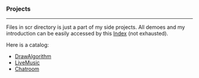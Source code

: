 ### Projects

---
Files in scr directory is just a part of my side projects.
All demoes and my introduction can be easily accessed by this [Index](https://fathomless-sea-85350.herokuapp.com/) (not exhausted).

Here is a catalog:

* [DrawAlgorithm](https://fathomless-sea-85350.herokuapp.com/draw-algorithm)
* [LiveMusic](http://99.79.9.127:3000/)
* [Chatroom](https://github.com/chenyihou/chatroom-server)



